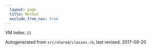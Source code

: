 ```yaml
---
  layout: page
  title: Method
  exclude_from_nav: true
---
```


  VM index: `11`

Autogenerated from `src/shared/classes.rb`, last revised: 2017-09-20